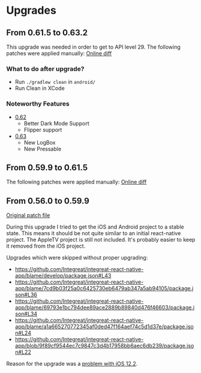 # Upgrades

## From 0.61.5 to 0.63.2

This upgrade was needed in order to get to API level 29.
The following patches were applied manually: [Online diff](https://react-native-community.github.io/upgrade-helper/?from=0.61.5&to=0.63.0)

### What to do after upgrade?
* Run `./gradlew clean` in `android/`
* Run Clean in XCode

### Noteworthy Features

* [0.62](https://reactnative.dev/blog/2020/03/26/version-0.62)
  * Better Dark Mode Support
  * Flipper support
* [0.63](https://reactnative.dev/blog/2020/07/06/version-0.63)
  * New LogBox
  * New Pressable

## From 0.59.9 to 0.61.5

The following patches were applied manually: [Online diff](https://react-native-community.github.io/upgrade-helper/?from=0.59.9&to=0.61.5)

## From 0.56.0 to 0.59.9

[Original patch file](https://raw.githubusercontent.com/react-native-community/rn-diff-purge/diffs/diffs/0.56.0..0.59.9.diff)

During this upgrade I tried to get the iOS and Android project to a stable state. This means it should be not quite
similar to an initial react-native project.
The AppleTV project is still not included. It's probably easier to keep it removed from the iOS project.

Upgrades which were skipped without proper upgrading:
* https://github.com/Integreat/integreat-react-native-app/blame/develop/package.json#L43
* https://github.com/Integreat/integreat-react-native-app/blame/7cd9b03f25a0c6425730eb6479ab347a5ab94105/package.json#L36
* https://github.com/Integreat/integreat-react-native-app/blame/69793e1bc794dee89ace2889b89840d476f46603/package.json#L34
* https://github.com/Integreat/integreat-react-native-app/blame/a1a665270772345af0ded47f164aef74c5d1d37e/package.json#L24
* https://github.com/Integreat/integreat-react-native-app/blob/9f89cf9544ec7c9847c3d4b17958bb6aec6db239/package.json#L22

Reason for the upgrade was a [problem with iOS 12.2](https://github.com/react-native-kit/react-native-track-player/issues/513).

